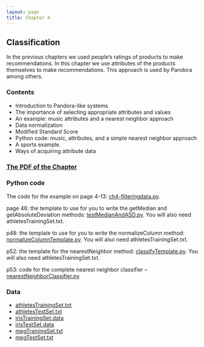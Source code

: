 ```yaml
---
layout: page
title: Chapter 4
---
```


## Classification
In the previous chapters we used people’s ratings of products to make recommendations. In this chapter we use attributes of the products themselves to make recommendations. This approach is used by Pandora among others.

### Contents

* Introduction to Pandora-like systems
* The importance of selecting appropriate attributes and values
* An example: music attributes and a nearest neighbor approach
* Data normalization
* Modified Standard Score
* Python code: music, attributes, and a simple nearest neighbor approach
* A sports example.
* Ways of acquiring attribute data

### [The PDF of the Chapter]({{site.baseurl}}assets/guideChapters/DataMining-ch4.pdf)

### Python code

The code for the example on page 4-13:  [ch4-filteringdata.py](https://raw.githubusercontent.com/zacharski/pg2dm-python/master/ch4/ch4-filteringdata.py).

page 46: the template to use for you to write the getMedian and getAbsoluteDeviation methods: [testMedianAndASD.py](https://raw.githubusercontent.com/zacharski/pg2dm-python/master/ch4/testMedianAndASD.py). You will also need athletesTrainingSet.txt.

p48: the template to use for you to write the normalizeColumn method: [normalizeColumnTemplate.py](https://raw.githubusercontent.com/zacharski/pg2dm-python/master/ch4/normalizeColumnTemplate.py). You will also need athletesTrainingSet.txt.

p52: the template for the nearestNeighbor method: [classifyTemplate.py](https://raw.githubusercontent.com/zacharski/pg2dm-python/master/ch4/classifyTemplate.py). You will also need athletesTrainingSet.txt.

p53: code for the complete nearest neighbor classifier – [nearestNeighborClassifier.py](https://raw.githubusercontent.com/zacharski/pg2dm-python/master/ch4/nearestNeighborClassifier.py)



### Data

*  [athletesTrainingSet.txt](https://raw.githubusercontent.com/zacharski/pg2dm-python/master/data/ch4/athletesTrainingSet.txt)
*  [athletesTestSet.txt](https://raw.githubusercontent.com/zacharski/pg2dm-python/master/data/ch4/athletesTestSet.txt)
* [irisTrainingSet.data](https://raw.githubusercontent.com/zacharski/pg2dm-python/master/data/ch4/irisTrainingSet.data)
* [irisTestSet.data](https://raw.githubusercontent.com/zacharski/pg2dm-python/master/data/ch4/irisTestSet.data)
* [mpgTrainingSet.txt](https://raw.githubusercontent.com/zacharski/pg2dm-python/master/data/ch4/mpgTrainingSet.txt)
* [mpgTestSet.txt](https://raw.githubusercontent.com/zacharski/pg2dm-python/master/data/ch4/mpgTestSet.txt)
